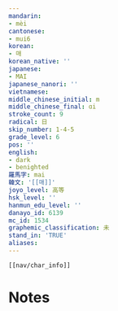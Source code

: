 ```yaml
---
mandarin:
- mèi
cantonese:
- mui6
korean:
- 매
korean_native: ''
japanese:
- MAI
japanese_nanori: ''
vietnamese:
middle_chinese_initial: m
middle_chinese_final: ɑi
stroke_count: 9
radical: 日
skip_number: 1-4-5
grade_level: 6
pos: ''
english:
- dark
- benighted
羅馬字: mai
韓文: '[[매]]'
joyo_level: 高等
hsk_level: ''
hanmun_edu_level: ''
danayo_id: 6139
mc_id: 1534
graphemic_classification: 未
stand_in: 'TRUE'
aliases:
---
```

```meta-bind-embed
[[nav/char_info]]
```

# Notes
